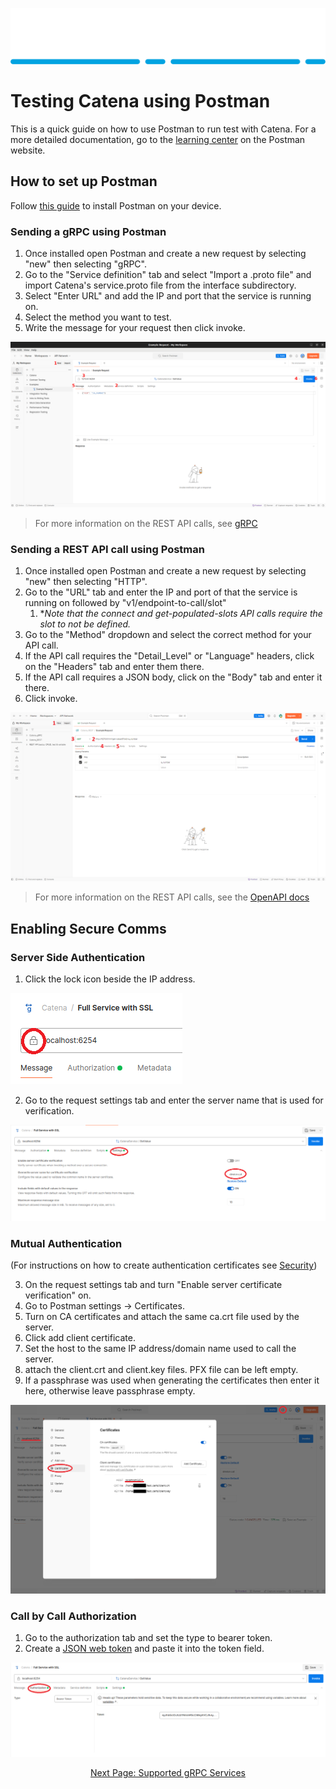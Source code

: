 ![Alt](images/Catena%20Logo_PMS2191%20&%20White.png)

# Testing Catena using Postman 
This is a quick guide on how to use Postman to run test with Catena. For a more detailed documentation, go to the [learning center](https://learning.postman.com/docs/introduction/overview/) on the Postman website.

## How to set up Postman
Follow [this guide](https://learning.postman.com/docs/getting-started/installation/installation-and-updates/) to install Postman on your device.

### Sending a gRPC using Postman
1. Once installed open Postman and create a new request by selecting "new" then selecting "gRPC". 
2. Go to the "Service definition" tab and select "Import a .proto file" and import Catena's service.proto file from the interface subdirectory. 
3. Select "Enter URL" and add the IP and port that the service is running on.
4. Select the method you want to test.
5. Write the message for your request then click invoke.

![Alt](images/Postman%20guide%20example.png) 

> For more information on the REST API calls, see [gRPC]()

### Sending a REST API call using Postman
1. Once installed open Postman and create a new request by selecting "new" then selecting "HTTP". 
2. Go to the "URL" tab and enter the IP and port of that the service is running on followed by "v1/endpoint-to-call/slot"
    1. **Note that the connect and get-populated-slots API calls require the slot to not be defined.*
3. Go to the "Method" dropdown and select the correct method for your API call.
4. If the API call requires the "Detail_Level" or "Language" headers, click on the "Headers" tab and enter them there.
6. If the API call requires a JSON body, click on the "Body" tab and enter it there.
5. Click invoke.

![Alt](images/Postman%20guide%20example%20REST.png) 

> For more information on the REST API calls, see the [OpenAPI docs]()

## Enabling Secure Comms

### Server Side Authentication
1. Click the lock icon beside the IP address.

![Alt](images/Postman%20SSL%201.png)

2. Go to the request settings tab and enter the server name that is used for verification.

![Alt](images/Postman%20SSL%202.png)

### Mutual Authentication
(For instructions on how to create authentication certificates see [Security](Security.md))

3. On the request settings tab and turn "Enable server certificate verification" on.
4. Go to Postman settings -> Certificates.
5. Turn on CA certificates and attach the same ca.crt file used by the server.
6. Click add client certificate.
7. Set the host to the same IP address/domain name used  to call the server.
8. attach the client.crt and client.key files. PFX file can be left empty. 
9. If a passphrase was used when generating the certificates then enter it here, otherwise leave passphrase empty.

![Alt](images/Postman%20mTLS.png)


### Call by Call Authorization
1. Go to the authorization tab and set the type to bearer token. 
2. Create a [JSON web token](https://jwt.io/) and paste it into the token field.

![Alt](images/Postman%20Authorization.PNG)

<div style="text-align: center">

[Next Page: Supported gRPC Services](index.html)

</div>